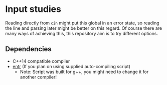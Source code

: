 # Input studies

Reading directly from `cin` might put this global in an error state, so reading the line and parsing later might be better on this regard.
Of course there are many ways of achieving this, this repository aim is to try different options.

## Dependencies
- C++14 compatible compiler
- [entr](entrproject.org) (If you plan on using supplied auto-compiling script)
    - Note: Script was built for g++, you might need to change it for another compiler!
